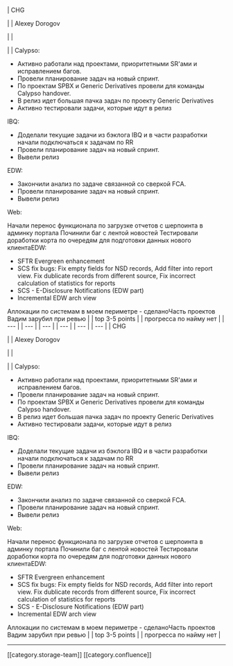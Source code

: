 





| CHG

 | 
| Alexey Dorogov

 | 
|  

 | 
| Calypso:

<ul><li>Aктивно работали над проектами, приоритетными SR'ами и исправлением багов. </li><li>Провели планирование задач на новый спринт.</li><li>По проектам SPBX и Generic Derivatives провели для команды Calypso handover.</li><li>В релиз идет большая пачка задач по проекту Generic Derivatives</li><li>Активно тестировали задачи, которые идут в релиз</li></ul>IBQ:

<ul><li>Доделали текущие задачи из бэклога IBQ и в части разработки начали подключаться к задачам по RR</li><li>Провели планирование задач на новый спринт.</li><li>Вывели релиз</li></ul>EDW:

<ul><li>Закончили анализ по задаче связанной со сверкой FCA.</li><li>Провели планирование задач на новый спринт.</li><li>Вывели релиз </li></ul>Web:

Начали перенос функционала по загрузке отчетов с шерпоинта в админку портала Починили баг с лентой новостей Тестировали доработки корта по очередям для подготовки данных нового клиентаEDW:<ul><li>SFTR Evergreen enhancement</li><li>SCS fix bugs: Fix empty fields for NSD records, Add filter into report view. Fix dublicate records from different source, Fix incorrect calculation of statistics for reports</li><li>SCS - E-Disclosure Notifications (EDW part)</li><li>Incremental EDW arch view</li></ul>Аллокации по системам в моем периметре - сделаноЧасть проектов Вадим зарубил при ревью | 
| top 3-5 points | 
| прогресса по найму нет | 
|  --- | 
|  --- | 
|  --- | 
|  --- | 
|  --- | 
|  --- | 
| CHG

 | 
| Alexey Dorogov

 | 
|  

 | 
| Calypso:

<ul><li>Aктивно работали над проектами, приоритетными SR'ами и исправлением багов. </li><li>Провели планирование задач на новый спринт.</li><li>По проектам SPBX и Generic Derivatives провели для команды Calypso handover.</li><li>В релиз идет большая пачка задач по проекту Generic Derivatives</li><li>Активно тестировали задачи, которые идут в релиз</li></ul>IBQ:

<ul><li>Доделали текущие задачи из бэклога IBQ и в части разработки начали подключаться к задачам по RR</li><li>Провели планирование задач на новый спринт.</li><li>Вывели релиз</li></ul>EDW:

<ul><li>Закончили анализ по задаче связанной со сверкой FCA.</li><li>Провели планирование задач на новый спринт.</li><li>Вывели релиз </li></ul>Web:

Начали перенос функционала по загрузке отчетов с шерпоинта в админку портала Починили баг с лентой новостей Тестировали доработки корта по очередям для подготовки данных нового клиентаEDW:<ul><li>SFTR Evergreen enhancement</li><li>SCS fix bugs: Fix empty fields for NSD records, Add filter into report view. Fix dublicate records from different source, Fix incorrect calculation of statistics for reports</li><li>SCS - E-Disclosure Notifications (EDW part)</li><li>Incremental EDW arch view</li></ul>Аллокации по системам в моем периметре - сделаноЧасть проектов Вадим зарубил при ревью | 
| top 3-5 points | 
| прогресса по найму нет | 







*****

[[category.storage-team]] 
[[category.confluence]] 
